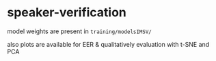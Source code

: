 # speaker-verification
model weights are present in `training/modelsIMSV/`

also plots are available for EER & qualitatively evaluation with t-SNE and PCA 
